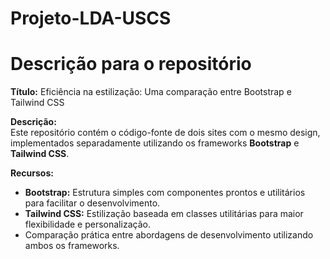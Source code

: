 # Projeto-LDA-USCS

# Descrição para o repositório

**Título:** Eficiência na estilização: Uma comparação entre Bootstrap e Tailwind CSS

**Descrição:**  
Este repositório contém o código-fonte de dois sites com o mesmo design, implementados separadamente utilizando os frameworks **Bootstrap** e **Tailwind CSS**.  

**Recursos:**  
- **Bootstrap:** Estrutura simples com componentes prontos e utilitários para facilitar o desenvolvimento.  
- **Tailwind CSS:** Estilização baseada em classes utilitárias para maior flexibilidade e personalização.  
- Comparação prática entre abordagens de desenvolvimento utilizando ambos os frameworks.
